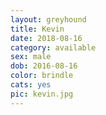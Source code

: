 ```yaml
---
layout: greyhound
title: Kevin
date: 2018-08-16
category: available
sex: male
dob: 2016-08-16
color: brindle
cats: yes
pic: kevin.jpg
---
```


